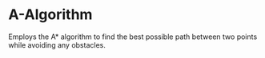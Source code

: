 # A-Algorithm
Employs the A* algorithm to find the best possible path between two points while avoiding any obstacles.
